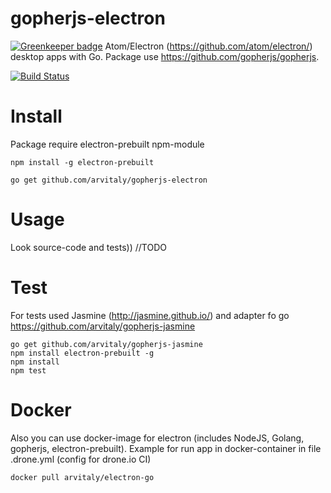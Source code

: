 # gopherjs-electron

[![Greenkeeper badge](https://badges.greenkeeper.io/arvitaly/gopherjs-electron.svg)](https://greenkeeper.io/)
Atom/Electron (https://github.com/atom/electron/) desktop apps with Go. Package use https://github.com/gopherjs/gopherjs.

[![Build Status](https://travis-ci.org/arvitaly/gopherjs-electron.svg?branch=master)](https://travis-ci.org/arvitaly/gopherjs-electron)

# Install

Package require electron-prebuilt npm-module

	npm install -g electron-prebuilt

	go get github.com/arvitaly/gopherjs-electron

# Usage

Look source-code and tests)) //TODO

# Test

For tests used Jasmine (http://jasmine.github.io/) and adapter fo go https://github.com/arvitaly/gopherjs-jasmine

	go get github.com/arvitaly/gopherjs-jasmine
	npm install electron-prebuilt -g
	npm install
	npm test

# Docker

Also you can use docker-image for electron (includes NodeJS, Golang, gopherjs, electron-prebuilt). Example for run app in docker-container in file .drone.yml (config for drone.io CI)

	docker pull arvitaly/electron-go
